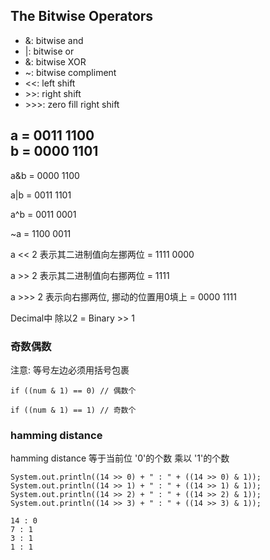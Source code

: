 ## The Bitwise Operators

- &: bitwise and
- |: bitwise or
- &: bitwise XOR
- ~: bitwise compliment
- <<: left shift
- \>>: right shift
- \>>>: zero fill right shift

a   = 0011 1100\
b   = 0000 1101
-----------------
a&b = 0000 1100

a|b = 0011 1101

a^b = 0011 0001

~a  = 1100 0011

a << 2 表示其二进制值向左挪两位 = 1111 0000

a >> 2 表示其二进制值向右挪两位 = 1111

a >>> 2 表示向右挪两位, 挪动的位置用0填上 = 0000 1111


Decimal中 除以2 = Binary >> 1

### 奇数偶数
注意: 等号左边必须用括号包裹
```
if ((num & 1) == 0) // 偶数个

if ((num & 1) == 1) // 奇数个
```

### hamming distance
hamming distance 等于当前位 '0'的个数 乘以 '1'的个数

```
System.out.println((14 >> 0) + " : " + ((14 >> 0) & 1));
System.out.println((14 >> 1) + " : " + ((14 >> 1) & 1));
System.out.println((14 >> 2) + " : " + ((14 >> 2) & 1));
System.out.println((14 >> 3) + " : " + ((14 >> 3) & 1));
        
14 : 0
7 : 1
3 : 1
1 : 1
```